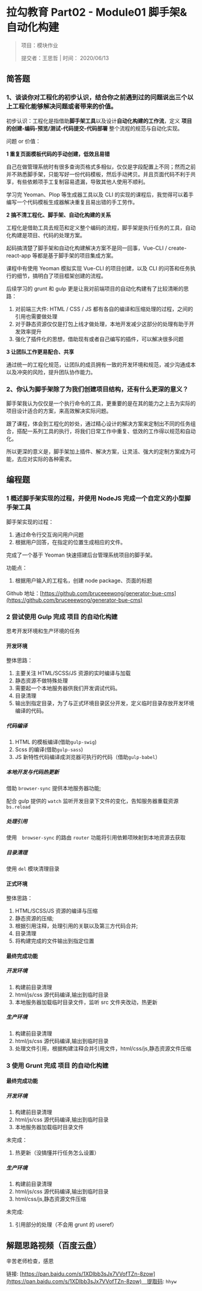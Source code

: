 # 拉勾教育 Part02 - Module01 脚手架&自动化构建 

> 项目：模块作业
>
> 提交者：王思哲 | 时间： 2020/06/13

## 简答题

### 1、谈谈你对工程化的初步认识，结合你之前遇到过的问题说出三个以上工程化能够解决问题或者带来的价值。

初步认识：工程化是指借助**脚手架工具**以及设计**自动化构建的工作流**，定义 **项目的创建-编码-预览/测试-代码提交-代码部署** 整个流程的规范与自动化实现。

问题 or 价值：

**1 重复页面模板代码的手动创建，低效且易错**

自己在做管理系统时有很多查询页格式多相似，仅仅是字段配置上不同；然而之前并不熟悉脚手架，只能写好一份代码模板，然后手动拷贝。并且页面代码不利于共享，有些依赖项手工复制容易遗漏，导致其他人使用不顺利。

学习完 Yeoman、Plop 等生成器工具以及 CLI 的实现的课程后，我觉得可以着手编写一个代码模板生成器解决重复且易出错的手工劳作。

**2 搞不清工程化、脚手架、自动化构建的关系**

工程化是借助工具去规范和定义整个编码的流程，脚手架是执行任务的工具，自动化构建是项目、代码的处理方案。

起码搞清楚了脚手架和自动化构建解决方案不是同一回事，Vue-CLI / create-react-app 等都是基于脚手架的项目集成方案。

课程中有使用 Yeoman 模拟实现 Vue-CLI 的项目创建，以及 CLI 的问答和任务执行的细节，搞明白了项目框架创建的流程。

后续学习的 grunt 和 gulp 更是让我对前端项目的自动化构建有了比较清晰的思路：

1. 对前端三大件: HTML / CSS / JS 都有各自的编译和压缩处理的过程，之间的引用也需要做处理
2. 对于静态资源仅仅是打包上线才做处理，本地开发减少这部分的处理有助于开发效率提升
3. 强化了插件化的思想，借助现有或者自己编写的插件，可以解决很多问题

**3 让团队工作更易配合、共享**

通过统一的工程化规范，让团队的成员拥有一致的开发环境和规范，减少沟通成本以及冲突的风险，提升团队协作能力。

### 2、你认为脚手架除了为我们创建项目结构，还有什么更深的意义？

脚手架我认为仅仅是一个执行命令的工具，更重要的是在其的能力之上去为实际的项目设计适合的方案，来高效解决实际问题。

跟了课程，体会到工程化的妙处，通过精心设计的解决方案来定制出不同的任务组合，搭配一系列工具的执行，将我们日常工作中重复、低效的工作得以规范和自动化。

所以更深的意义是，脚手架加上插件、解决方案，让灵活、强大的定制方案成为可能，去应对实际的各种需求。

## 编程题

### 1 概述脚手架实现的过程，并使用 NodeJS 完成一个自定义的小型脚手架工具

脚手架实现的过程：

1. 通过命令行交互询问用户问题
2. 根据用户回答，在指定的位置生成相应的文件。

完成了一个基于 Yeoman 快速搭建后台管理系统项目的脚手架。

功能点：

1. 根据用户输入的工程名，创建 node package、页面的标题

Github 地址：[https://github.com/bruceeewong/generator-bue-cms](https://github.com/bruceeewong/generator-bue-cms)

### 2 尝试使用 Gulp 完成 项目 的自动化构建

思考开发环境和生产环境的任务

#### 开发环境

整体思路：

1. 主要关注 HTML/SCSS/JS 资源的实时编译与加载
2. 静态资源不做特殊处理
3. 需要起一个本地服务器供我们开发调试代码。
4. 目录清理
5. 输出到指定目录，为了与正式环境目录区分开发，定义临时目录存放开发环境编译的代码。

##### 代码编译

1. HTML 的模板编译(借助`gulp-swig`)
2. Scss 的编译(借助`gulp-sass`)
3. JS 新特性代码编译成浏览器可执行的代码（借助`gulp-babel`）

##### 本地开发与代码热更新

借助 `browser-sync` 提供本地服务器功能;

配合 gulp 提供的 `watch` 监听开发目录下文件的变化，告知服务器重载资源 `bs.reload`

##### 处理引用

使用　`browser-sync` 的路由 `router` 功能将引用依赖项映射到本地资源去获取

##### 目录清理

使用 `del` 模块清理目录

#### 正式环境

整体思路：

1. HTML/SCSS/JS 资源的编译与压缩
2. 静态资源的压缩;
3. 根据引用注释，处理引用的关联以及第三方代码合并;
4. 目录清理
5. 将构建完成的文件输出到指定位置

#### 最终完成功能

##### 开发环境

1. 构建前目录清理
2. html/js/css 源代码编译,输出到临时目录
3. 本地服务器加载临时目录文件，监听 src 文件夹改动，热更新

##### 生产环境

1. 构建前目录清理
2. html/js/css 源代码编译,输出到临时目录
3. 处理文件引用，根据构建注释合并引用文件，html/css/js,静态资源文件压缩

### 3 使用 Grunt 完成 项目 的自动化构建

#### 最终完成功能

##### 开发环境

1. 构建前目录清理
2. html/js/css 源代码编译,输出到临时目录
3. 本地服务器加载临时目录文件

未完成：

1. 热更新（没搞懂并行任务怎么设置）

##### 生产环境

1. 构建前目录清理
2. html/js/css 源代码编译,输出到临时目录
3. html/css/js,静态资源文件压缩

未完成:

1. 引用部分的处理（不会用 grunt 的 useref）

## 解题思路视频（百度云盘）

辛苦老师检查，感恩

链接: [https://pan.baidu.com/s/1XDIbb3sJx7VVofTZn-8zow](https://pan.baidu.com/s/1XDIbb3sJx7VVofTZn-8zow)　提取码: `hhyw`
